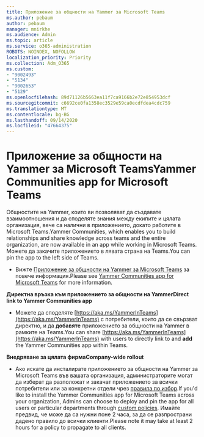 ```yaml
---
title: Приложение за общности на Yammer за Microsoft Teams
ms.author: pebaum
author: pebaum
manager: mnirkhe
ms.audience: Admin
ms.topic: article
ms.service: o365-administration
ROBOTS: NOINDEX, NOFOLLOW
localization_priority: Priority
ms.collection: Adm_O365
ms.custom:
- "9002493"
- "5134"
- "9002653"
- "5129"
ms.openlocfilehash: 89d71126b5663ea11f7ca9166b2e72e854953dcf
ms.sourcegitcommit: c6692ce0fa1358ec3529e59ca0ecdfdea4cdc759
ms.translationtype: MT
ms.contentlocale: bg-BG
ms.lasthandoff: 09/14/2020
ms.locfileid: "47664375"
---
```

# <a name="yammer-communities-app-for-microsoft-teams"></a><span data-ttu-id="657fd-102">Приложение за общности на Yammer за Microsoft Teams</span><span class="sxs-lookup"><span data-stu-id="657fd-102">Yammer Communities app for Microsoft Teams</span></span>

<span data-ttu-id="657fd-103">Общностите на Yammer, които ви позволяват да създавате взаимоотношения и да споделяте знания между екипите и цялата организация, вече са налични в приложението, докато работите в Microsoft Teams.</span><span class="sxs-lookup"><span data-stu-id="657fd-103">Yammer Communities, which enables you to build relationships and share knowledge across teams and the entire organization, are now available in an app while working in Microsoft Teams.</span></span> <span data-ttu-id="657fd-104">Можете да закачите приложението в лявата страна на Teams.</span><span class="sxs-lookup"><span data-stu-id="657fd-104">You can pin the app to the left side of Teams.</span></span> 

- <span data-ttu-id="657fd-105">Вижте [Приложение за общности на Yammer за Microsoft Teams](https://go.microsoft.com/fwlink/?linkid=2127757&clcid=0x409) за повече информация.</span><span class="sxs-lookup"><span data-stu-id="657fd-105">Please see [Yammer Communities app for Microsoft Teams](https://go.microsoft.com/fwlink/?linkid=2127757&clcid=0x409) for more information.</span></span>

<span data-ttu-id="657fd-106">**Директна връзка към приложението за общности на Yammer**</span><span class="sxs-lookup"><span data-stu-id="657fd-106">**Direct link to Yammer Communities app**</span></span>

- <span data-ttu-id="657fd-107">Можете да споделяте [https://aka.ms/YammerInTeams](https://aka.ms/YammerInTeams) с потребители, които да се свързват директно, и да **добавяте** приложението за общности на Yammer в рамките на Teams.</span><span class="sxs-lookup"><span data-stu-id="657fd-107">You can share [https://aka.ms/YammerInTeams](https://aka.ms/YammerInTeams) with users to directly link to and **add** the Yammer Communities app within Teams.</span></span>

<span data-ttu-id="657fd-108">**Внедряване за цялата фирма**</span><span class="sxs-lookup"><span data-stu-id="657fd-108">**Company-wide rollout**</span></span>

- <span data-ttu-id="657fd-109">Ако искате да инсталирате приложението за общности на Yammer за Microsoft Teams във вашата организация, администраторите могат да изберат да разположат и закачат приложението за всички потребители или за конкретни отдели чрез [правила по избор](https://docs.microsoft.com/microsoftteams/manage-apps).</span><span class="sxs-lookup"><span data-stu-id="657fd-109">If you'd like to install the Yammer Communities app for Microsoft Teams across your organization, Admins can choose to deploy and pin the app for all users or particular departments through [custom policies](https://docs.microsoft.com/microsoftteams/manage-apps).</span></span> <span data-ttu-id="657fd-110">Имайте предвид, че може да са нужни поне 2 часа, за да се разпространи дадено правило до всички клиенти.</span><span class="sxs-lookup"><span data-stu-id="657fd-110">Please note it may take at least 2 hours for a policy to propagate to all clients.</span></span>
